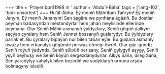 +++
title = 'Prayer bpn11988 in '
author = 'Abdu'l-Bahá'
tags = ['lang-102', 'bpn-unsorted']
+++
Hu’äl-Äbha.
    Eý meniň Mähriban Taňrym! Eý meniň Janym, Eý meniň Jananym! Sen äşgäre we pynhana ägäsiň. Bu dostlar peýman badasyndan mestandyrlar hem jahan meýlisinde ellerinde peýmana. Olar Seniň Mähir asmanyň ýyldyzlary, Seniň gögüň ýalkym saçýan çyralary hem Seniň Jennet bossanyň guşlarydyr. Bu ýyldyzlary parlak et. Bu çyralary bipaýan nur bilen taban eýle. Bu guşlara asmanly owazy hem erkanalyk gögünde perwaz etmegi öwret. Olar gije-gündiz Seniň roýuň ýadynda, Seniň zülpüň perişany, Seniň gylygyň aşygy, Seniň ysyň beýhuşy we Seniň köýüň sergezdanydyrlar. Alkyş Saňa, dileg Saňa, Sen ýaradylşy sahylyk bilen bezediň we sadyklaryň ornuna arşda bolmagyny islediň.
